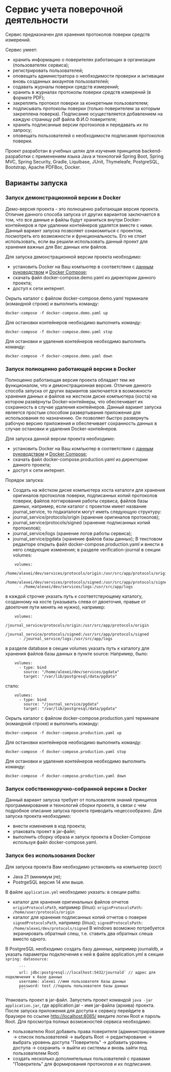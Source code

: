 # Сервис учета поверочной деятельности #

Сервис предназначен для хранения протоколов поверки средств измерений.  

Сервис умеет:
- хранить информацию о поверителях работающих в организации (пользователях сервиса);
- регистрировать пользователей;
- оповещать администратора о необходимости проверки и активации вновь созданных аккаунтов пользователей;
- содавать журналы поверки средств измерений;
- хранить в журналах протоколы поверки средств измерений (в формате PDF);
- закреплять протокол поверки за конкретным пользователем;
- подписывать протоколы поверки (только поверителем за которым закреплена поверка). Подписание осуществляется добавлением на каждую страницу pdf файла Ф.И.О поверителя;
- хранить подписанные версии протоколов и передавать их по запросу;
- оповещать пользователей о необходимости подписания протоколов поверки.

Проект разработан в учебных целях для изучения принципов backend-разработки с применениям языка Java и технологий Spring Boot, Spring MVC, Spring Security, 
Gradle, Liquibase, JUnit, Thymeleafe, PostgreSQL, Bootstrap, Apache PDFBox, Docker. 

## Варианты запуска ##

### Запуск демонстрационной версии в Docker ###

Демо-версия проекта - это полноценно работающая версия проекта. Отличие данного способа запуска от других вариантов заключается в том, что все данные и файлы будут храниться внутри Docker-контейнеров и при удалении контейнеров удалятся вместе с ними. Данный вариант запуска позволяет ознакомиться с проектом, посмотреть его возможности и функциональность. Его не стоит использовать, если вы решили использовать данный проект для хранения важных для Вас данных или файлов. 

Для запуска демонстрационной версии проекта необходимо:
- установить Docker на Ваш компьютер в соответствии с [данным руководством](https://docs.docker.com/get-started/get-docker/) и [Docker Compose](https://docs.docker.com/compose/install/);
- скачать файл docker-compose.demo.yaml из директории данного проекта;
- доступ к сети интернет.

Окрыть каталог с файлом docker-compose.demo.yaml терминале (командной строке) и выполнить команду:
```
docker-compose -f docker-compose.demo.yaml up
```
Для остановки контейнеров необходимо выполнить команду:
```
docker-compose -f docker-compose.demo.yaml stop
```
Для остановки и удаления контейнеров необходимо выполнить команду:
```
docker-compose -f docker-compose.demo.yaml down
```

### Запуск полноценно работающей версии в Docker ###
Полноценно работающая версия проекта обладает тем же функционалом, что и демонстрационная версия. Отличие данного способа запуска от других вариантов заключается в возможности хранения данных и файлов на жестком диске компьютера (хоста) на котором развёрнуты Docker-контейнеры, что обеспечивает их сохранность в случае удаления контейнеров. Данный вариант запуска является простым способом развертывания приложения для использования по назначению. Он позволяет быстро развернуть рабочую версию приложения и обеспечивает сохранность данных в случае остановки и удаления Docker-контейнеров. 

Для запуска данной версии проекта необходимо:
- установить Docker на Ваш компьютер в соответствии с [данным руководством](https://docs.docker.com/get-started/get-docker/) и [Docker Compose](https://docs.docker.com/compose/install/);
- скачать файл docker-compose.production.yaml из директории данного проекта;
- доступ к сети интернет.
  
Порядок запуска:
- Создать на жёстком диске компьютера хоста каталоги для хранения оригиналов протоколов поверки, подписанных копий протоколов поверки, файлов логгирования работы сервиса, файлов базы данных, например, если  каталог с проектом имеет название journal_service, то подкаталоги могут иметь следующую структуру:
- journal_service/protocols/origin (хранение оригиналов протоколов);
- journal_service/protocols/signed (хранение подписанных копий протоколов);
- journal_service/logs (хранение логов работы сервиса);
- journal_service/pgdata (хранение файлов базы данных);
В текстовом редакторе открыть файл docker-compose.production.yaml и внести в него следующие изменения;
в разделе verification-journal в секции volumes:
```
    volumes:
      - /home/alexei/dev/services/protocols/origin:/usr/src/app/protocols/origin
      - /home/alexei/dev/services/protocols/signed:/usr/src/app/protocols/signed
      - /home/alexei/dev/services/logs:/usr/src/app/logs
```
в каждой строчке указать путь к соответствующему каталогу, созданному на хосте (указывать слева от двоеточия, правые от двоеточия пути менять не нужно), например:

```
    volumes:
      - /journal_service/protocols/origin:/usr/src/app/protocols/origin  
      - /journal_service/protocols/signed:/usr/src/app/protocols/signed
      - /journal_service/logs:/usr/src/app/logs
```
в разделе database в секции volumes указать путь к каталогу для хранения файлов базы данных в пункте source:
Например, было:
```
    volumes:
      - type: bind
        source: "/home/alexei/dev/services/pgdata"
        target: "/var/lib/postgresql/data/pgdata"
```
стало:
```
    volumes:
      - type: bind
        source: "/journal_service/pgdata"
        target: "/var/lib/postgresql/data/pgdata"
```

Окрыть каталог с файлом docker-compose.production.yaml терминале (командной строке) и выполнить команду:
```
docker-compose -f docker-compose.production.yaml up
```
Для остановки контейнеров необходимо выполнить команду:
```
docker-compose -f docker-compose.production.yaml stop
```
Для остановки и удаления контейнеров необходимо выполнить команду:
```
docker-compose -f docker-compose.production.yaml down
```

### Запуск собственноручно-собранной версии в Docker ###
Данный вариант запуска требует от пользователя знаний принципов программирования и технологий сборки проекта, в связи с чем подробное описание запуска проекта приводить нецессообразно. 
Для запуска проекта необходимо:
- внести изменения в код проекта;
- упаковать проект в jar-файл;
- выполнить сборку образа и запуск проекта в Docker-Compose используя файл docker-compose.yaml.  


### Запуск без использования Docker ###
Для запуска проекта Вам необходимо установить на компьютер (хост) 
- Java 21 (минимум jre);
- PostrgeSQL версия 14 или выше.
  
В файле `application.yml` необходимо указать:
в секции paths:
- каталог для хранения оригинальных файлов отчетов `originProtocolsPath`, например (linux):
`originProtocolsPath: /home/user/protocols/origin`
- каталог для хранения подписанных копий отчетов о поверке `signedProtocolsPath`, например (linux);
`signedProtocolsPath: /home/alexei/dev/protocols/signed`
В windows возможно потребуется экранировать обратный слеш, т.е. ставить два обратных слеша вместо одного.

В PostgreSQL необходимо создать базу даннных, например journaldb, и указать параметры подключения к ней в файле application.yml в секции `spring: datasource:`    

          ```
          url: jdbc:postgresql://localhost:5432/journald` // адрес для подключения к базе данных    
          username: alexei //имя пользователя базы данных   
          password: test //пароль пользователя базы данных
          ```
Упаковать проект в jar-файл.
Запустить проект командой `java -jar application.jar`, где application.jar - имя jar-файла (архива) проекта. 
После запуска приложения для доступа к сервису перейдите в браузере по ссылке <http://localhost:8085/> введите логин Root и пароль Root.
Для просмотра полных возможностей сервиса необходимо:
 * пользователю Root добавить права поверителя (администрирование -> список пользователей -> выбрать Root -> редактирование -> выбрать уровень доступа "Поверитель"
-> добавить уровень доступа -> сохранить -> выйти из системы и вновь зайти под пользователем Root)
 * создать несколько дополнительных пользователей с правами "Поверитель" для формирования протоколов и их подписания.
